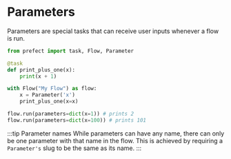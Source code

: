 # Parameters

Parameters are special tasks that can receive user inputs whenever a flow is run.

```python
from prefect import task, Flow, Parameter

@task
def print_plus_one(x):
    print(x + 1)

with Flow("My Flow") as flow:
    x = Parameter('x')
    print_plus_one(x=x)

flow.run(parameters=dict(x=1)) # prints 2
flow.run(parameters=dict(x=100)) # prints 101
```

:::tip Parameter names
While parameters can have any name, there can only be one parameter with that name in the flow. This is achieved by requiring a `Parameter's` slug to be the same as its name.
:::
